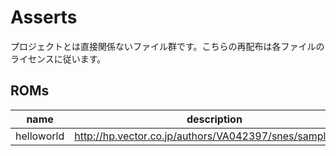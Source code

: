 
# Asserts

プロジェクトとは直接関係ないファイル群です。こちらの再配布は各ファイルのライセンスに従います。

## ROMs

|name|description|
|---|------------|
|helloworld|http://hp.vector.co.jp/authors/VA042397/snes/sample.html|

